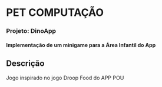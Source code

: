 # PET COMPUTAÇÃO
### Projeto: DinoApp
#### Implementação de um minigame para a Área Infantil do App

## Descrição
Jogo inspirado no jogo Droop Food do APP POU
